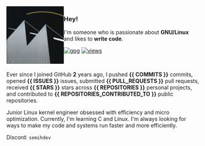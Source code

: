 <img align="left" src="https://raw.githubusercontent.com/sesocell/sesocell/master/i860_small.png">

### Hey!

I'm someone who is passionate about **GNU/Linux** and likes to **write code**.

[![gpg](https://img.shields.io/badge/pgp-D7E6F549DF489AB8-313131?style=flat&labelColor=545454&color=313131)](https://github.com/sesocell.gpg) [![views](https://komarev.com/ghpvc/?username=sesocell&style=flat&color=313131&label=views)](https://github.com/sesocell)

<br>

Ever since I joined GitHub **2** years ago, I pushed **{{ COMMITS }}** commits, opened **{{ ISSUES }}** issues, submitted **{{ PULL_REQUESTS }}** pull requests, received **{{ STARS }}** stars across **{{ REPOSITORIES }}** personal projects, and contributed to **{{ REPOSITORIES_CONTRIBUTED_TO }}** public repositories.

Junior Linux kernel engineer obsessed with efficiency and micro optimization. Currently, I'm learning C and Linux. I'm always looking for ways to make my code and systems run faster and more efficiently.

Discord: `semihdev`
